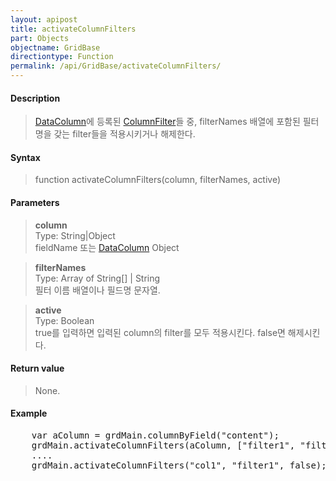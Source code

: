 ```yaml
---
layout: apipost
title: activateColumnFilters
part: Objects
objectname: GridBase
directiontype: Function
permalink: /api/GridBase/activateColumnFilters/
---
```



#### Description

> [DataColumn](/api/types/DataColumn)에 등록된 [ColumnFilter](/api/types/ColumnFilter)들 중, filterNames 배열에 포함된 필터명을 갖는 filter들을 적용시키거나 해제한다.

#### Syntax

> function activateColumnFilters(column, filterNames, active)

#### Parameters

> **column**  
> Type: String\|Object  
> fieldName 또는 [DataColumn](/api/types/DataColumn/) Object  

> **filterNames**  
> Type: Array of String[] \| String  
> 필터 이름 배열이나 필드명 문자열.  

> **active**  
> Type: Boolean  
> true를 입력하면 입력된 column의 filter를 모두 적용시킨다. false면 해제시킨다.  

#### Return value

> None.

#### Example

<pre class="prettyprint">
    var aColumn = grdMain.columnByField("content");
    grdMain.activateColumnFilters(aColumn, ["filter1", "filter2", "filter3"], true);
    ....
    grdMain.activateColumnFilters("col1", "filter1", false);
</pre>

